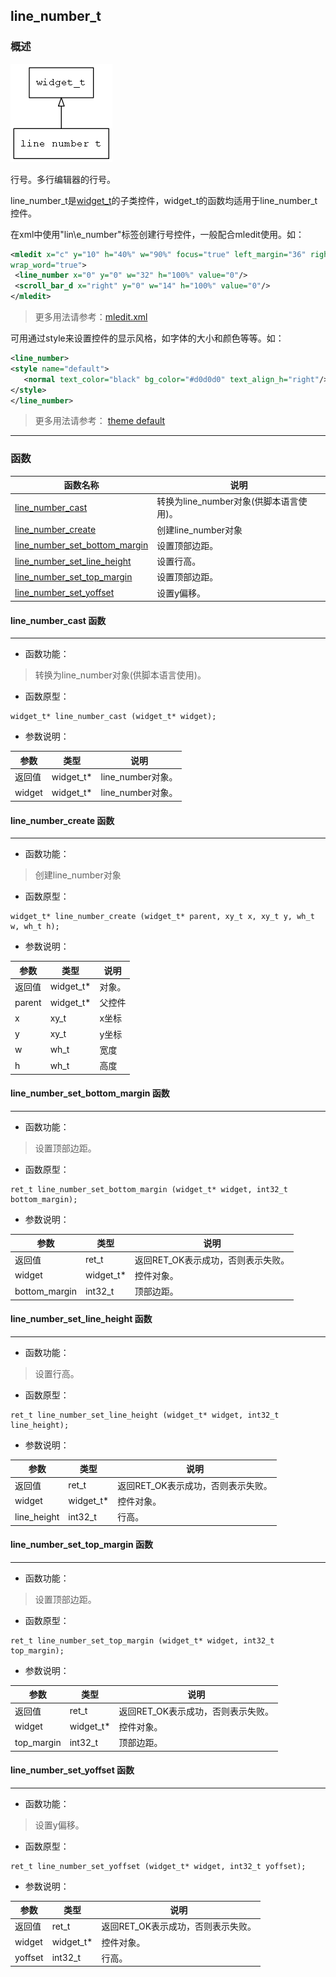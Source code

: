 ## line\_number\_t
### 概述
![image](images/line_number_t_0.png)

行号。多行编辑器的行号。

 line\_number\_t是[widget\_t](widget_t.md)的子类控件，widget\_t的函数均适用于line\_number\_t控件。

 在xml中使用"lin\e_number"标签创建行号控件，一般配合mledit使用。如：

 ```xml
 <mledit x="c" y="10" h="40%" w="90%" focus="true" left_margin="36" right_margin="16"
 wrap_word="true">
  <line_number x="0" y="0" w="32" h="100%" value="0"/>
  <scroll_bar_d x="right" y="0" w="14" h="100%" value="0"/>
 </mledit>
 ```

 > 更多用法请参考：[mledit.xml](
https://github.com/zlgopen/awtk/blob/master/demos/assets/default/raw/ui/mledit.xml)

 可用通过style来设置控件的显示风格，如字体的大小和颜色等等。如：

 ```xml
 <line_number>
 <style name="default">
    <normal text_color="black" bg_color="#d0d0d0" text_align_h="right"/>
 </style>
 </line_number>
 ```

 > 更多用法请参考：
 [theme default](
https://github.com/zlgopen/awtk/blob/master/demos/assets/default/raw/styles/default.xml#L556)
----------------------------------
### 函数
<p id="line_number_t_methods">

| 函数名称 | 说明 | 
| -------- | ------------ | 
| <a href="#line_number_t_line_number_cast">line\_number\_cast</a> | 转换为line_number对象(供脚本语言使用)。 |
| <a href="#line_number_t_line_number_create">line\_number\_create</a> | 创建line_number对象 |
| <a href="#line_number_t_line_number_set_bottom_margin">line\_number\_set\_bottom\_margin</a> | 设置顶部边距。 |
| <a href="#line_number_t_line_number_set_line_height">line\_number\_set\_line\_height</a> | 设置行高。 |
| <a href="#line_number_t_line_number_set_top_margin">line\_number\_set\_top\_margin</a> | 设置顶部边距。 |
| <a href="#line_number_t_line_number_set_yoffset">line\_number\_set\_yoffset</a> | 设置y偏移。 |
#### line\_number\_cast 函数
-----------------------

* 函数功能：

> <p id="line_number_t_line_number_cast">转换为line_number对象(供脚本语言使用)。

* 函数原型：

```
widget_t* line_number_cast (widget_t* widget);
```

* 参数说明：

| 参数 | 类型 | 说明 |
| -------- | ----- | --------- |
| 返回值 | widget\_t* | line\_number对象。 |
| widget | widget\_t* | line\_number对象。 |
#### line\_number\_create 函数
-----------------------

* 函数功能：

> <p id="line_number_t_line_number_create">创建line_number对象

* 函数原型：

```
widget_t* line_number_create (widget_t* parent, xy_t x, xy_t y, wh_t w, wh_t h);
```

* 参数说明：

| 参数 | 类型 | 说明 |
| -------- | ----- | --------- |
| 返回值 | widget\_t* | 对象。 |
| parent | widget\_t* | 父控件 |
| x | xy\_t | x坐标 |
| y | xy\_t | y坐标 |
| w | wh\_t | 宽度 |
| h | wh\_t | 高度 |
#### line\_number\_set\_bottom\_margin 函数
-----------------------

* 函数功能：

> <p id="line_number_t_line_number_set_bottom_margin">设置顶部边距。

* 函数原型：

```
ret_t line_number_set_bottom_margin (widget_t* widget, int32_t bottom_margin);
```

* 参数说明：

| 参数 | 类型 | 说明 |
| -------- | ----- | --------- |
| 返回值 | ret\_t | 返回RET\_OK表示成功，否则表示失败。 |
| widget | widget\_t* | 控件对象。 |
| bottom\_margin | int32\_t | 顶部边距。 |
#### line\_number\_set\_line\_height 函数
-----------------------

* 函数功能：

> <p id="line_number_t_line_number_set_line_height">设置行高。

* 函数原型：

```
ret_t line_number_set_line_height (widget_t* widget, int32_t line_height);
```

* 参数说明：

| 参数 | 类型 | 说明 |
| -------- | ----- | --------- |
| 返回值 | ret\_t | 返回RET\_OK表示成功，否则表示失败。 |
| widget | widget\_t* | 控件对象。 |
| line\_height | int32\_t | 行高。 |
#### line\_number\_set\_top\_margin 函数
-----------------------

* 函数功能：

> <p id="line_number_t_line_number_set_top_margin">设置顶部边距。

* 函数原型：

```
ret_t line_number_set_top_margin (widget_t* widget, int32_t top_margin);
```

* 参数说明：

| 参数 | 类型 | 说明 |
| -------- | ----- | --------- |
| 返回值 | ret\_t | 返回RET\_OK表示成功，否则表示失败。 |
| widget | widget\_t* | 控件对象。 |
| top\_margin | int32\_t | 顶部边距。 |
#### line\_number\_set\_yoffset 函数
-----------------------

* 函数功能：

> <p id="line_number_t_line_number_set_yoffset">设置y偏移。

* 函数原型：

```
ret_t line_number_set_yoffset (widget_t* widget, int32_t yoffset);
```

* 参数说明：

| 参数 | 类型 | 说明 |
| -------- | ----- | --------- |
| 返回值 | ret\_t | 返回RET\_OK表示成功，否则表示失败。 |
| widget | widget\_t* | 控件对象。 |
| yoffset | int32\_t | 行高。 |
